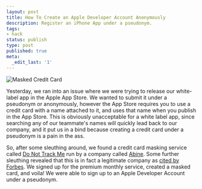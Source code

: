```yaml
---
layout: post
title: How To Create an Apple Developer Account Anonymously
description: Register an iPhone App under a pseudonym.
tags:
- hack
status: publish
type: post
published: true
meta:
  _edit_last: '1'
---
```


![Masked Credit Card](https://s3.amazonaws.com/uploads.hipchat.com/38181/267094/yrBzb8zK7vtBN9Z/Screen%20Shot%202014-03-11%20at%204.05.45%20PM.png)

Yesterday, we ran into an issue where we were trying to release our white-label app in the Apple App Store. We wanted to submit it under a pseudonym or anonymously, however the App Store requires you to use a credit card with a name attached to it, and uses that name when you publish in the App Store. This is obviously unacceptable for a white label app, since searching any of our teammate's names will quickly lead back to our company, and it put us in a bind because creating a
credit card under a pseudonym is a pain in the ass.

So, after some sleuthing around, we found a credit card masking service called [Do Not Track Me](https://dnt.abine.com) run by a company called [Abine](http://abine.com/). Some further sleuthing revealed that this is in fact a legitimate company as [cited by Forbes](http://www.forbes.com/sites/adamtanner/2013/12/04/why-you-should-use-a-masked-credit-card-to-shop-online/). We signed up for the premium monthly service, created a masked card, and voila! We were able to sign up to an Apple
Developer Account under a pseudonym.

